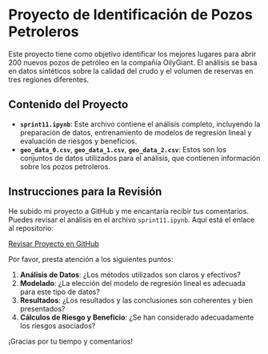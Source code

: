 # Proyecto de Identificación de Pozos Petroleros

Este proyecto tiene como objetivo identificar los mejores lugares para abrir 200 nuevos pozos de petróleo en la compañía OilyGiant. El análisis se basa en datos sintéticos sobre la calidad del crudo y el volumen de reservas en tres regiones diferentes.

## Contenido del Proyecto

- **`sprint11.ipynb`**: Este archivo contiene el análisis completo, incluyendo la preparación de datos, entrenamiento de modelos de regresión lineal y evaluación de riesgos y beneficios.
- **`geo_data_0.csv`**, **`geo_data_1.csv`**, **`geo_data_2.csv`**: Estos son los conjuntos de datos utilizados para el análisis, que contienen información sobre los pozos petroleros.

## Instrucciones para la Revisión

He subido mi proyecto a GitHub y me encantaría recibir tus comentarios. Puedes revisar el análisis en el archivo `sprint11.ipynb`. Aquí está el enlace al repositorio:

[Revisar Proyecto en GitHub](https://github.com/DixPa/OilyGiant-project)

Por favor, presta atención a los siguientes puntos:

1. **Análisis de Datos**: ¿Los métodos utilizados son claros y efectivos?
2. **Modelado**: ¿La elección del modelo de regresión lineal es adecuada para este tipo de datos?
3. **Resultados**: ¿Los resultados y las conclusiones son coherentes y bien presentados?
4. **Cálculos de Riesgo y Beneficio**: ¿Se han considerado adecuadamente los riesgos asociados?

¡Gracias por tu tiempo y comentarios!
